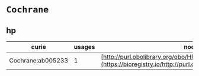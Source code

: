 # `Cochrane`
## hp
| curie             |   usages | nodes                                                                                                         |
|-------------------|----------|---------------------------------------------------------------------------------------------------------------|
| Cochrane:ab005233 |        1 | [http://purl.obolibrary.org/obo/HP:0000360](https://bioregistry.io/http://purl.obolibrary.org/obo/HP:0000360) |
